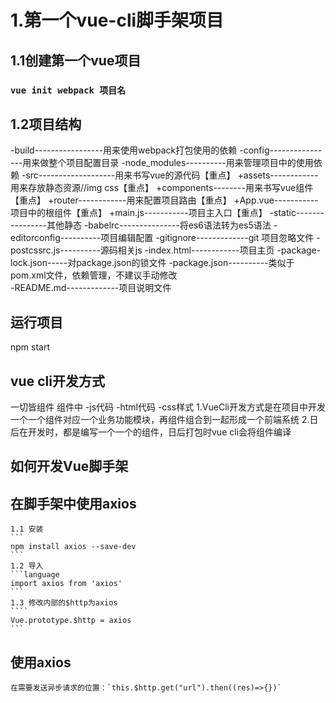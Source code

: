 # 1.第一个vue-cli脚手架项目

##  1.1创建第一个vue项目

### `vue init webpack 项目名`

## 1.2项目结构


-build-----------------用来使用webpack打包使用的依赖
-config----------------用来做整个项目配置目录
-node_modules----------用来管理项目中的使用依赖
-src-------------------用来书写vue的源代码【重点】
	+assets------------用来存放静态资源//img css【重点】
	+components--------用来书写vue组件【重点】
	+router------------用来配置项目路由【重点】
	+App.vue-----------项目中的根组件【重点】
	+main.js-----------项目主入口【重点】
-static----------------其他静态
-babelrc---------------将es6语法转为es5语法
-editorconfig----------项目编辑配置
-gitignore-------------git 项目忽略文件
-postcssrc.js----------源码相关js
-index.html------------项目主页
-package-lock.json-----对package.json的锁文件
-package.json----------类似于pom.xml文件，依赖管理，不建议手动修改  
-README.md-------------项目说明文件

## 运行项目
npm start

## vue cli开发方式
一切皆组件    组件中  -js代码  -html代码  -css样式
  1.VueCli开发方式是在项目中开发一个一个组件对应一个业务功能模块，再组件组合到一起形成一个前端系统
  2.日后在开发时，都是编写一个一个的组件，日后打包时vue cli会将组件编译


## 如何开发Vue脚手架

## 在脚手架中使用axios
	1.1 安装
	```
	npm install axios --save-dev
	```
	1.2 导入
	```language
	import axios from 'axios'
	```
	1.3 修改内部的$http为axios
	````
	Vue.prototype.$http = axios
	```

## 使用axios
	在需要发送异步请求的位置：`this.$http.get("url").then((res)=>{})`